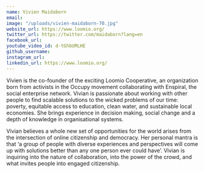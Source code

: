 ```yaml
---
name: Vivien Maidaborn
email: 
image: "/uploads/vivien-maidaborn-70.jpg"
website_url: https://www.loomio.org/
twitter_url: https://twitter.com/maidaborn?lang=en
facebook_url: 
youtube_video_id: d-tGhbUMLHE
github_username: 
instagram_url: 
linkedin_url: https://www.loomio.org/
---
```


Vivien is the co-founder of the exciting Loomio Cooperative, an organization born from activists in the Occupy movement collaborating with Enspiral, the social enterprise network. Vivian is passionate about working with other people to find scalable solutions to the wicked problems of our time: poverty, equitable access to education, clean water, and sustainable local economies. She brings experience in decision making, social change and a depth of knowledge in organisational systems.

Vivian believes a whole new set of opportunities for the world arises from the intersection of online citizenship and democracy. Her personal mantra is that ‘a group of people with diverse experiences and perspectives will come up with solutions better than any one person ever could have’. Vivian is inquiring into the nature of collaboration, into the power of the crowd, and what invites people into engaged citizenship.
